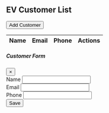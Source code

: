 <!DOCTYPE html>
<html lang="en">
<head>
  <meta charset="UTF-8" />
  <meta name="viewport" content="width=device-width, initial-scale=1.0" />
  <title>EV Customer List</title>
  <link rel="stylesheet" href="https://cdn.jsdelivr.net/npm/bootstrap@4.6.0/dist/css/bootstrap.min.css" />
  <script src="https://code.jquery.com/jquery-3.5.1.min.js"></script>
  <style>
    body {
      padding: 20px;
    }
    .table td, .table th {
      vertical-align: middle;
    }
  </style>
</head>
<body>
  <div class="container">
    <h2 class="mb-4">EV Customer List</h2>
    <button class="btn btn-primary mb-3" data-toggle="modal" data-target="#customerModal">Add Customer</button>
    <table class="table table-bordered">
      <thead class="thead-dark">
        <tr>
          <th>Name</th>
          <th>Email</th>
          <th>Phone</th>
          <th>Actions</th>
        </tr>
      </thead>
      <tbody id="customerTable"></tbody>
    </table>
  </div>

  <!-- Modal -->
  <div class="modal fade" id="customerModal" tabindex="-1" role="dialog">
    <div class="modal-dialog" role="document">
      <div class="modal-content">
        <div class="modal-header">
          <h5 class="modal-title">Customer Form</h5>
          <button type="button" class="close" data-dismiss="modal">&times;</button>
        </div>
        <div class="modal-body">
          <form id="customerForm">
            <input type="hidden" id="customerIndex">
            <div class="form-group">
              <label>Name</label>
              <input type="text" class="form-control" id="name" required>
            </div>
            <div class="form-group">
              <label>Email</label>
              <input type="email" class="form-control" id="email" required>
            </div>
            <div class="form-group">
              <label>Phone</label>
              <input type="text" class="form-control" id="phone" required>
            </div>
            <button type="submit" class="btn btn-success">Save</button>
          </form>
        </div>
      </div>
    </div>
  </div>

  <script>
    let customers = [];

    function renderTable() {
      const table = $('#customerTable');
      table.empty();
      customers.forEach((customer, index) => {
        table.append(`<tr>
          <td>${customer.name}</td>
          <td>${customer.email}</td>
          <td>${customer.phone}</td>
          <td>
            <button class="btn btn-sm btn-info" onclick="editCustomer(${index})">Edit</button>
            <button class="btn btn-sm btn-danger" onclick="deleteCustomer(${index})">Delete</button>
          </td>
        </tr>`);
      });
    }

    $('#customerForm').on('submit', function(e) {
      e.preventDefault();
      const name = $('#name').val();
      const email = $('#email').val();
      const phone = $('#phone').val();
      const index = $('#customerIndex').val();

      if (index === '') {
        customers.push({ name, email, phone });
      } else {
        customers[index] = { name, email, phone };
      }

      $('#customerModal').modal('hide');
      this.reset();
      $('#customerIndex').val('');
      renderTable();
    });

    function editCustomer(index) {
      const customer = customers[index];
      $('#name').val(customer.name);
      $('#email').val(customer.email);
      $('#phone').val(customer.phone);
      $('#customerIndex').val(index);
      $('#customerModal').modal('show');
    }

    function deleteCustomer(index) {
      if (confirm('Are you sure you want to delete this customer?')) {
        customers.splice(index, 1);
        renderTable();
      }
    }
  </script>

  <script src="https://cdn.jsdelivr.net/npm/bootstrap@4.6.0/dist/js/bootstrap.bundle.min.js"></script>
</body>
</html>
